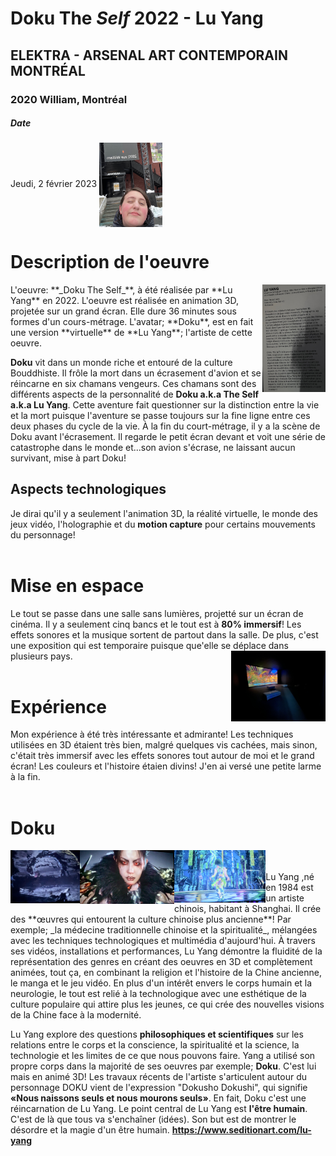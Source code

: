 # Doku The _Self_ 2022 - Lu Yang
## ELEKTRA - ARSENAL ART CONTEMPORAIN MONTRÉAL
### 2020 William, Montréal

##### Date
Jeudi, 2 février 2023
<img align="center" width="20%" height="10%" src="https://github.com/FOXTROTDELTALIMA/H23_V13_inspirations_LAFRENIERE/blob/main/BIAN/Photos/moi.png">


# Description de l'oeuvre
<img align="right" width="20%" height="10%" src="https://github.com/FOXTROTDELTALIMA/H23_V13_inspirations_LAFRENIERE/blob/main/BIAN/Photos/description.png">
L'oeuvre: **_Doku The Self_**, à été réalisée par **Lu Yang** en 2022. 
L'oeuvre est réalisée en animation 3D, projetée sur un grand écran.
Elle dure 36 minutes sous formes d'un cours-métrage. L'avatar; **Doku**, est en fait une version **virtuelle** de **Lu Yang**; l'artiste de cette oeuvre.

**Doku** vit dans un monde riche et entouré de la culture Bouddhiste. Il frôle la mort dans un écrasement d'avion et se réincarne en six chamans vengeurs. Ces chamans sont des différents aspects de la personnalité de **Doku a.k.a The Self a.k.a Lu Yang**. Cette aventure fait questionner sur la distinction entre la vie et la mort puisque l'aventure se passe toujours sur la fine ligne entre ces deux phases du cycle de la vie.
À la fin du court-métrage, il y a la scène de Doku avant l'écrasement. Il regarde le petit écran devant et voit une série de catastrophe dans le monde et...son avion s'écrase, ne laissant aucun survivant, mise à part Doku!

## Aspects technologiques
Je dirai qu'il y a seulement l'animation 3D, la réalité virtuelle, le monde des jeux vidéo, l'holographie et du **motion capture** pour certains mouvements du personnage!
</br>
</br>
# Mise en espace
Le tout se passe dans une salle sans lumières, projetté sur un écran de cinéma. Il y a seulement cinq bancs et le tout est à **80% immersif**! Les effets sonores et la musique sortent de partout dans la salle. De plus, c'est une exposition qui est temporaire puisque que'elle se déplace dans plusieurs pays.
<img align="right" width="30%" height="30%" src="https://github.com/FOXTROTDELTALIMA/H23_V13_inspirations_LAFRENIERE/blob/main/BIAN/Photos/salle.png">
</br>
</br>
# Expérience
Mon expérience à été très intéressante et admirante! Les techniques utilisées en 3D étaient très bien, malgré quelques vis cachées, mais sinon, c'était très immersif avec les effets sonores tout autour de moi et le grand écran! Les couleurs et l'histoire étaien divins! J'en ai versé une petite larme à la fin.
</br>
</br>
# Doku
<img align="left" width="22%" height="30%" src="https://github.com/FOXTROTDELTALIMA/H23_V13_inspirations_LAFRENIERE/blob/main/BIAN/Photos/monde_noirceur.png">
<img align="left" width="30%" height="30%" src="https://github.com/FOXTROTDELTALIMA/H23_V13_inspirations_LAFRENIERE/blob/main/BIAN/Photos/le_self.png">
<img align="left" width="29%" height="30%" src="https://github.com/FOXTROTDELTALIMA/H23_V13_inspirations_LAFRENIERE/blob/main/BIAN/Photos/monde_fluorescent.png">
</br>
</br>
Lu Yang ,né en 1984 est un artiste chinois, habitant à Shanghai. Il crée des **œuvres qui entourent la culture chinoise plus ancienne**! Par exemple; _la médecine traditionnelle chinoise et la spiritualité_, mélangées avec les techniques technologiques et multimédia d'aujourd'hui. À travers ses vidéos, installations et performances, Lu Yang démontre la fluidité de la représentation des genres en créant des oeuvres en 3D et complètement animées, tout ça, en combinant la religion et l'histoire de la Chine ancienne, le manga et le jeu vidéo. En plus d'un intérêt envers le corps humain et la neurologie, le tout est relié à la technologique avec une esthétique de la culture populaire qui attire plus les jeunes, ce qui crée des nouvelles visions de la Chine face à la modernité.

Lu Yang explore des questions **philosophiques et scientifiques** sur les relations entre le corps et la conscience, la spiritualité et la science, la technologie et les limites de ce que nous pouvons faire. Yang a utilisé son propre corps dans la majorité de ses oeuvres par exemple; **Doku**. C'est lui mais en animé 3D! Les travaux récents de l'artiste s'articulent autour du personnage DOKU vient de l'expression "Dokusho Dokushi", qui signifie **«Nous naissons seuls et nous mourons seuls»**. En fait, Doku c'est une réincarnation de Lu Yang. Le point central de Lu Yang est **l'être humain**. C'est de là que tous va s'enchaîner (idées). Son but est de montrer le désordre et la magie d'un être humain.
**https://www.seditionart.com/lu-yang**
